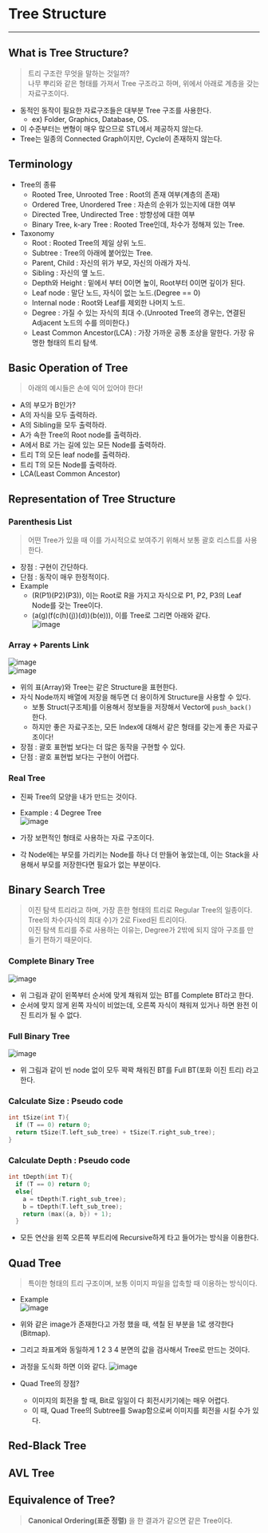 # Tree Structure
---
## What is Tree Structure?
> 트리 구조란 무엇을 말하는 것일까?  
> 나무 뿌리와 같은 형태를 가져서 Tree 구조라고 하며, 위에서 아래로 계층을 갖는 자료구조이다.  
- 동적인 동작이 필요한 자료구조들은 대부분 Tree 구조를 사용한다.
  - ex) Folder, Graphics, Database, OS.
- 이 수준부터는 변형이 매우 많으므로 STL에서 제공하지 않는다.
- Tree는 일종의 Connected Graph이지만, Cycle이 존재하지 않는다.

## Terminology
- Tree의 종류
  - Rooted Tree, Unrooted Tree : Root의 존재 여부(계층의 존재)
  - Ordered Tree, Unordered Tree : 자손의 순위가 있는지에 대한 여부
  - Directed Tree, Undirected Tree : 방향성에 대한 여부
  - Binary Tree, k-ary Tree : Rooted Tree인데, 차수가 정해져 있는 Tree.
- Taxonomy
  - Root : Rooted Tree의 제일 상위 노드.
  - Subtree : Tree의 아래에 붙어있는 Tree.
  - Parent, Child : 자신의 위가 부모, 자신의 아래가 자식.
  - Sibling : 자신의 옆 노드.
  - Depth와 Height : 밑에서 부터 0이면 높이, Root부터 0이면 깊이가 된다.
  - Leaf node : 말단 노드, 자식이 없는 노드.(Degree == 0)
  - Internal node : Root와 Leaf를 제외한 나머지 노드.
  - Degree : 가질 수 있는 자식의 최대 수.(Unrooted Tree의 경우는, 연결된 Adjacent 노드의 수를 의미한다.)
  - Least Common Ancestor(LCA) : 가장 가까운 공통 조상을 말한다. 가장 유명한 형태의 트리 탐색.

## Basic Operation of Tree
> 아래의 예시들은 손에 익어 있어야 한다!  
- A의 부모가 B인가?
- A의 자식을 모두 출력하라.
- A의 Sibling을 모두 출력하라.
- A가 속한 Tree의 Root node를 출력하라.
- A에서 B로 가는 길에 있는 모든 Node를 출력하라.
- 트리 T의 모든 leaf node를 출력하라.
- 트리 T의 모든 Node를 출력하라.
- LCA(Least Common Ancestor)

## Representation of Tree Structure
### Parenthesis List
> 어떤 Tree가 있을 때 이를 가시적으로 보여주기 위해서 보통 괄호 리스트를 사용한다.  
- 장점 : 구현이 간단하다.
- 단점 : 동작이 매우 한정적이다.
- Example 
  - (R(P1)(P2)(P3)), 이는 Root로 R을 가지고 자식으로 P1, P2, P3의 Leaf Node를 갖는 Tree이다.
  - (a(g)(f(c(h)(j))(d))(b(e))), 이를 Tree로 그리면 아래와 같다.  
  ![image](https://user-images.githubusercontent.com/71700079/144406488-6592e50f-2e85-4a7f-a516-9dbc471a63c6.png)   

### Array + Parents Link
![image](https://user-images.githubusercontent.com/71700079/144408644-d5705649-30af-4a4c-8346-e3228993e57a.png)  
![image](https://user-images.githubusercontent.com/71700079/144408775-28fc7be3-c2c7-421d-b352-aefaa70172e5.png)  
- 위의 표(Array)와 Tree는 같은 Structure을 표현한다.
- 자식 Node까지 배열에 저장을 해두면 더 용이하게 Structure을 사용할 수 있다.
  - 보통 Struct(구조체)를 이용해서 정보들을 저장해서 Vector에 ```push_back()``` 한다.
  - 하지만 좋은 자료구조는, 모든 Index에 대해서 같은 형태를 갖는게 좋은 자료구조이다!
- 장점 : 괄호 표현법 보다는 더 많은 동작을 구현할 수 있다.
- 단점 : 괄호 표현법 보다는 구현이 어렵다.

### Real Tree
- 진짜 Tree의 모양을 내가 만드는 것이다.
- Example : 4 Degree Tree  
![image](https://user-images.githubusercontent.com/71700079/144410083-63c83873-753a-4a03-8b94-9aa8825a4d55.png)  

- 가장 보편적인 형태로 사용하는 자료 구조이다.
- 각 Node에는 부모를 가리키는 Node를 하나 더 만들어 놓았는데, 이는 Stack을 사용해서 부모를 저장한다면 필요가 없는 부분이다.

## Binary Search Tree
> 이진 탐색 트리라고 하며, 가장 흔한 형태의 트리로 Regular Tree의 일종이다.  
> Tree의 차수(자식의 최대 수)가 2로 Fixed된 트리이다.  
> 이진 탐색 트리를 주로 사용하는 이유는, Degree가 2밖에 되지 않아 구조를 만들기 편하기 때문이다.  

### Complete Binary Tree
![image](https://user-images.githubusercontent.com/71700079/144414294-e9120d10-c111-4af2-8a69-fa317e20cb70.png)  

- 위 그림과 같이 왼쪽부터 순서에 맞게 채워져 있는 BT를 Complete BT라고 한다.
- 순서에 맞지 않게 왼쪽 자식이 비었는데, 오른쪽 자식이 채워져 있거나 하면 완전 이진 트리가 될 수 없다.

### Full Binary Tree
![image](https://user-images.githubusercontent.com/71700079/144414473-c76d75ef-0598-4613-a1e5-f1362248670c.png)  

- 위 그림과 같이 빈 node 없이 모두 꽉꽉 채워진 BT를 Full BT(포화 이진 트리) 라고 한다.

### Calculate Size : Pseudo code
```C++
int tSize(int T){
  if (T == 0) return 0;
  return tSize(T.left_sub_tree) + tSize(T.right_sub_tree);
}
```
### Calculate Depth : Pseudo code
```C++
int tDepth(int T){
  if (T == 0) return 0;
  else{
    a = tDepth(T.right_sub_tree);
    b = tDepth(T.left_sub_tree);
    return (max({a, b}) + 1);
  }
```
- 모든 연산을 왼쪽 오른쪽 부트리에 Recursive하게 타고 들어가는 방식을 이용한다.

## Quad Tree  
> 특이한 형태의 트리 구조이며, 보통 이미지 파일을 압축할 때 이용하는 방식이다.  

- Example  
![image](https://user-images.githubusercontent.com/71700079/144411079-ae6e0881-5060-47f6-86f9-04bc421d004b.png)  

- 위와 같은 image가 존재한다고 가정 했을 때, 색칠 된 부분을 1로 생각한다(Bitmap).
- 그리고 좌표계와 동일하게 1 2 3 4 분면의 값을 검사해서 Tree로 만드는 것이다.
- 과정을 도식화 하면 이와 같다.
![image](https://user-images.githubusercontent.com/71700079/144411536-f20b9191-5e1c-483f-837e-e01d28cb47f9.png)  

- Quad Tree의 장점?
  - 이미지의 회전을 할 때, Bit로 일일이 다 회전시키기에는 매우 어렵다.
  - 이 때, Quad Tree의 Subtree를 Swap함으로써 이미지를 회전을 시킬 수가 있다.

## Red-Black Tree
## AVL Tree

## Equivalence of Tree?
> __Canonical Ordering(표준 정렬)__ 을 한 결과가 같으면 같은 Tree이다.
